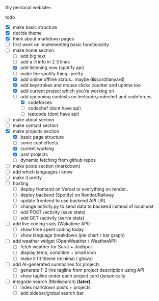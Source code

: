 thy personal website~


todo
- [x] make basic structure
- [x] decide theme
- [x] think about markdown pages
- [ ] first work on implementing basic functionality
- [ ] make home section
   - [ ] add big text
   - [ ] add a lil info in 2 3 lines
   - [x] add listening now (spotify api)
   - [ ] make the spotify thing- pretty
   - [x] add online offline status.. maybe discord(lanyard) 
   - [x] add keystrokes and mouse clicks counter and uptime too
   - [x] add current project which you're working on
   - [ ] add upcoming contests on leetcode,codechef and codeforces
     - [x] codeforces
     - [ ] codechef (dont have api)
     - [ ] leetcode (dont have api)
- [ ] make about section
- [ ] make contact section
- [x] make projects section
   - [x] basic page structure
   - [ ] some cool effects
   - [x] current working
   - [x] past projects
   - [ ] dynamic fetching from github repos
 
- [ ] make posts section (markdown)
- [ ] add which languages i know
- [ ] make it pretty
- [ ] hosting
  - [ ] deploy frontend on Vercel  or everything on render..
  - [ ] deploy backend (Spotify) on Render/Railway  
  - [ ] update frontend to use backend API URL  
  - [ ] change activity.py to send data to backend instead of localhost  
  - [ ] add POST /activity (save stats)  
  - [ ] add GET /activity (serve stats)  
- [ ] add live coding stats (Wakatime API)  
  - [ ] show time spent coding today  
  - [ ] show language breakdown (pie chart / bar graph)  

- [ ] add weather widget (OpenWeather / WeatherAPI)  
  - [ ] fetch weather for Surat + Jodhpur  
  - [ ] display temp, condition + small icon  
  - [ ] make it fit theme (minimal / glowy)  

- [ ] add AI-generated summaries for projects  
  - [ ] generate 1–2 line tagline from project description using API  
  - [ ] show tagline under each project card dynamically  

- [ ] integrate search (Meilisearch) **(later)**  
  - [ ] index markdown posts + projects  
  - [ ] add sidebar/global search bar  
